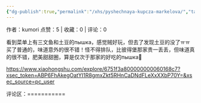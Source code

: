 ```yaml
---
{"dg-publish":true,"permalink":"/xhs/pyshechnaya-kupcza-markelova/","tags":["rednote","维堡"],"created":"2025-03-17T22:49:57.555+08:00","updated":"2025-03-17T22:52:55.575+08:00"}
---
```


作者：kumori
点赞：5   |   收藏：0   |   评论：0

看到菜单上有三文鱼和土豆的пышка，感觉贼好玩，但去了发现土豆的没了ㅠㅠ买了普通的，味道意外的很不错！怪不得排队，比彼得堡那家贵一丢丢，但味道真的很不错，肥美甜甜圈，算是仅次于那家的好吃的пышка🥺

https://www.xiaohongshu.com/explore/6751f3a800000000060168c7?xsec_token=ABP6FhAkegOatYI1R8gmxZkt5RHnCaDNdFLeXxXXbP70Y=&xsec_source=pc_user

评论区：===========

